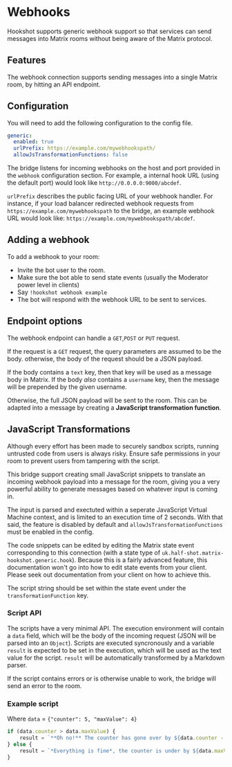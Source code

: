 # Webhooks

Hookshot supports generic webhook support so that services can send messages into Matrix rooms without being aware of the Matrix protocol.

## Features

The webhook connection supports sending messages into a single Matrix room, by hitting an API endpoint.

## Configuration

You will need to add the following configuration to the config file.

```yaml
generic:
  enabled: true
  urlPrefix: https://example.com/mywebhookspath/
  allowJsTransformationFunctions: false
```

The bridge listens for incoming webhooks on the host and port provided in the `webhook` configuration section. For example,
a internal hook URL (using the default port) would look like `http://0.0.0.0:9000/abcdef`.

`urlPrefix` describes the public facing URL of your webhook handler. For instance, if your load balancer redirected
webhook requests from `https://example.com/mywebhookspath` to the bridge, an example webhook URL would look like:
`https://example.com/mywebhookspath/abcdef`.

## Adding a webhook

To add a webhook to your room:
  - Invite the bot user to the room.
  - Make sure the bot able to send state events (usually the Moderator power level in clients)
  - Say `!hookshot webhook example`
  - The bot will respond with the webhook URL to be sent to services.

## Endpoint options

The webhook endpoint can handle a `GET`,`POST` or `PUT` request.

If the request is a `GET` request, the query parameters are assumed to be the body.
otherwise, the body of the request should be a JSON payload.

If the body contains a `text` key, then that key will be used as a message body in Matrix.
If the body *also* contains a `username` key, then the message will be prepended by the given username.

Otherwise, the full JSON payload will be sent to the room. This can be adapted into a message by creating a **JavaScript transformation function**.

## JavaScript Transformations

<section class="notice">
Although every effort has been made to securely sandbox scripts, running untrusted code from users is always risky. Ensure safe permissions
in your room to prevent users from tampering with the script.
</section>

This bridge support creating small JavaScript snippets to translate an incoming webhook payload into a message for the room, giving
you a very powerful ability to generate messages based on whatever input is coming in.

The input is parsed and exectuted within a seperate JavaScript Virtual Machine context, and is limited to an execution time of 2 seconds.
With that said, the feature is disabled by default and `allowJsTransformationFunctions` must be enabled in the config.

The code snippets can be edited by editing the Matrix state event corresponding to this connection (with a state type of `uk.half-shot.matrix-hookshot.generic.hook`).
Because this is a fairly advanced feature, this documentation won't go into how to edit state events from your client.
Please seek out documentation from your client on how to achieve this. 

The script string should be set within the state event under the `transformationFunction` key.

### Script API

The scripts have a very minimal API. The execution environment will contain a `data` field, which will be the body
of the incoming request (JSON will be parsed into an `Object`). Scripts are executed syncronously and a variable `result`
is expected to be set in the execution, which will be used as the text value for the script. `result` will be automatically
transformed by a Markdown parser.

If the script contains errors or is otherwise unable to work, the bridge will send an error to the room.

### Example script

Where `data` = `{"counter": 5, "maxValue": 4}`

```js
if (data.counter > data.maxValue) {
    result = `**Oh no!** The counter has gone over by ${data.counter - data.maxValue}`
} else {
    result = `*Everything is fine*, the counter is under by ${data.maxValue - data.counter}`
}
```
